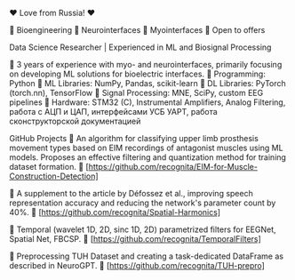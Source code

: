 ❤️ Love from Russia! ❤️

🔬 Bioengineering
🧠 Neurointerfaces
💪 Myointerfaces
📩 Open to offers

Data Science Researcher | Experienced in ML and Biosignal Processing

🔹 3 years of experience with myo- and neurointerfaces, primarily focusing on developing ML solutions for bioelectric interfaces.
🔹 Programming: Python
🔹 ML Libraries: NumPy, Pandas, scikit-learn
🔹 DL Libraries: PyTorch (torch.nn), TensorFlow
🔹 Signal Processing: MNE, SciPy, custom EEG pipelines
🔹 Hardware: STM32 (C), Instrumental Amplifiers, Analog Filtering, работа с АЦП и ЦАП, интерфейсами УСБ УАРТ, работа сконструкторской документацией

GitHub Projects
💪 An algorithm for classifying upper limb prosthesis movement types based on EIM recordings of antagonist muscles using ML models. Proposes an effective filtering and quantization method for training dataset formation.
🔗 [https://github.com/recognita/EIM-for-Muscle-Construction-Detection]

🧠 A supplement to the article by Défossez et al., improving speech representation accuracy and reducing the network's parameter count by 40%.
🔗 [https://github.com/recognita/Spatial-Harmonics]

🧠 Temporal (wavelet 1D, 2D, sinc 1D, 2D) parametrized filters for EEGNet, Spatial Net, FBCSP.
🔗 [https://github.com/recognita/TemporalFilters]

🧠 Preprocessing TUH Dataset and creating a task-dedicated DataFrame as described in NeuroGPT.
🔗 [https://github.com/recognita/TUH-prepro]
